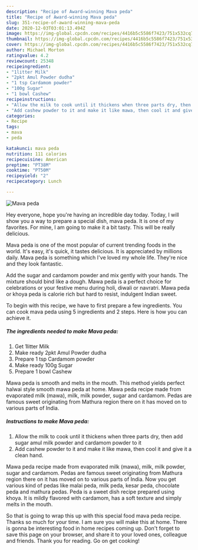 ```yaml
---
description: "Recipe of Award-winning Mava peda"
title: "Recipe of Award-winning Mava peda"
slug: 351-recipe-of-award-winning-mava-peda
date: 2020-12-03T03:01:13.494Z
image: https://img-global.cpcdn.com/recipes/4416b5c5586f7423/751x532cq70/mava-peda-recipe-main-photo.jpg
thumbnail: https://img-global.cpcdn.com/recipes/4416b5c5586f7423/751x532cq70/mava-peda-recipe-main-photo.jpg
cover: https://img-global.cpcdn.com/recipes/4416b5c5586f7423/751x532cq70/mava-peda-recipe-main-photo.jpg
author: Michael Morton
ratingvalue: 4.2
reviewcount: 25348
recipeingredient:
- "1litter Milk"
- "2pkt Amul Powder dudha"
- "1 tsp Cardamom powder"
- "100g Sugar"
- "1 bowl Cashew"
recipeinstructions:
- "Allow the milk to cook until it thickens when three parts dry, then add sugar amul milk powder and cardamom powder to it"
- "Add cashew powder to it and make it like mawa, then cool it and give it a clean hand."
categories:
- Recipe
tags:
- mava
- peda

katakunci: mava peda 
nutrition: 111 calories
recipecuisine: American
preptime: "PT38M"
cooktime: "PT50M"
recipeyield: "2"
recipecategory: Lunch

---
```



![Mava peda](https://img-global.cpcdn.com/recipes/4416b5c5586f7423/751x532cq70/mava-peda-recipe-main-photo.jpg)

Hey everyone, hope you're having an incredible day today. Today, I will show you a way to prepare a special dish, mava peda. It is one of my favorites. For mine, I am going to make it a bit tasty. This will be really delicious.

Mava peda is one of the most popular of current trending foods in the world. It's easy, it's quick, it tastes delicious. It is appreciated by millions daily. Mava peda is something which I've loved my whole life. They're nice and they look fantastic.

Add the sugar and cardamom powder and mix gently with your hands. The mixture should bind like a dough. Mawa peda is a perfect choice for celebrations or your festive menu during holi, diwali or navratri. Mawa peda or khoya peda is calorie rich but hard to resist, indulgent Indian sweet.


To begin with this recipe, we have to first prepare a few ingredients. You can cook mava peda using 5 ingredients and 2 steps. Here is how you can achieve it.

<!--inarticleads1-->

##### The ingredients needed to make Mava peda:

1. Get 1litter Milk
1. Make ready 2pkt Amul Powder dudha
1. Prepare 1 tsp Cardamom powder
1. Make ready 100g Sugar
1. Prepare 1 bowl Cashew


Mawa peda is smooth and melts in the mouth. This method yields perfect halwai style smooth mawa peda at home. Mawa peda recipe made from evaporated milk (mawa), milk, milk powder, sugar and cardamom. Pedas are famous sweet originating from Mathura region there on it has moved on to various parts of India. 

<!--inarticleads2-->

##### Instructions to make Mava peda:

1. Allow the milk to cook until it thickens when three parts dry, then add sugar amul milk powder and cardamom powder to it
1. Add cashew powder to it and make it like mawa, then cool it and give it a clean hand.


Mawa peda recipe made from evaporated milk (mawa), milk, milk powder, sugar and cardamom. Pedas are famous sweet originating from Mathura region there on it has moved on to various parts of India. Now you get various kind of pedas like malai peda, milk peda, kesar peda, chocolate peda and mathura pedas. Peda is a sweet dish recipe prepared using khoya. It is mildly flavored with cardamom, has a soft texture and simply melts in the mouth. 

So that is going to wrap this up with this special food mava peda recipe. Thanks so much for your time. I am sure you will make this at home. There is gonna be interesting food in home recipes coming up. Don't forget to save this page on your browser, and share it to your loved ones, colleague and friends. Thank you for reading. Go on get cooking!
